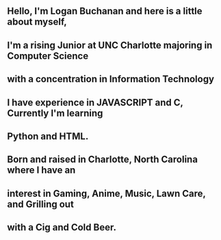 ## Hello, I'm Logan Buchanan and here is a little about myself,
## I'm a rising Junior at UNC Charlotte majoring in Computer Science
## with a concentration in Information Technology
## I have experience in JAVASCRIPT and C, Currently I'm learning
## Python and HTML.
## Born and raised in Charlotte, North Carolina where I have an
## interest in Gaming, Anime, Music, Lawn Care, and Grilling out
## with a Cig and Cold Beer.

<!--
**LoganBuchanan/LoganBuchanan** is a ✨ _special_ ✨ repository because its `README.md` (this file) appears on your GitHub profile.

Here are some ideas to get you started:

- 🔭 I’m currently working on ...
- 🌱 I’m currently learning ...
- 👯 I’m looking to collaborate on ...
- 🤔 I’m looking for help with ...
- 💬 Ask me about ...
- 📫 How to reach me: ...
- 😄 Pronouns: ...
- ⚡ Fun fact: ...
-->
